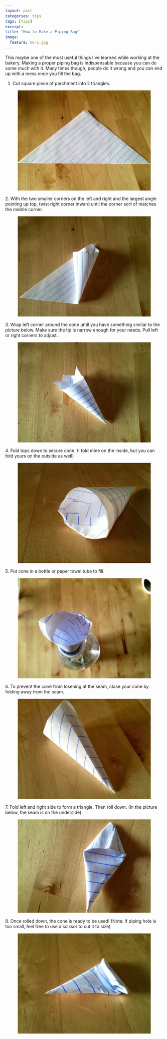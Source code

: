 ```yaml
---
layout: post
categories: tips
tags: [tips]
excerpt: 
title: "How to Make a Piping Bag"
image:
  feature: 56-1.jpg
---
```


This maybe one of the most useful things I've learned while working at the bakery.  Making a proper piping bag is indispensable because you can do some much with it.  Many times though, people do it wrong and you can end up with a mess once you fill the bag.

1. Cut square piece of parchment into 2 triangles.
<figure> <img src='/images/56-2.jpg'> </figure>
2.  With the two smaller corners on the left and right and the largest angle pointing up top, twist right corner inward until the corner sort of matches the middle corner.
<figure> <img src='/images/56-3.jpg'> </figure>
3.  Wrap left corner around the cone until you have something similar to the picture below. Make sure the tip is narrow enough for your needs.  Pull left or right corners to adjust.
<figure> <img src='/images/56-4.jpg'> </figure>
4.  Fold tops down to secure cone. (I fold mine on the inside, but you can fold yours on the outside as well)
<figure> <img src='/images/56-5.jpg'> </figure>
5.  Put cone in a bottle or paper towel tube to fill.
<figure> <img src='/images/56-6.jpg'> </figure>
6.  To prevent the cone from losening at the seam, close your cone by folding away from the seam.
<figure> <img src='/images/56-7.jpg'> </figure>
7.  Fold left and right side to form a triangle.  Then roll down.  (In the picture below, the seam is on the underside)
<figure> <img src='/images/56-8.jpg'> </figure>
8.  Once rolled down, the cone is ready to be used!  (Note: if piping hole is too small, feel free to use a scissor to cut it to size)
<figure> <img src='/images/56-9.jpg'> </figure>